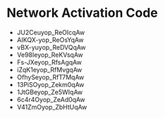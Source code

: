 # Network Activation Code
* JU2Ceuyop_ReOIcqAw
* AIKQX-yop_ReOsYqAw
* vBX-yuyop_ReDVQqAw
* Ve98Ieyop_ReKVsqAw
* Fs-JXeyop_RfsAgqAw
* iZqK1eyop_RfMvgqAw
* OfhySeyop_RfT7MqAw
* 13PiSOyop_Zekm0qAw
* 1JtGBeyop_Ze5WIqAw
* 6c4r4Oyop_ZeAd0qAw
* V41ZmOyop_ZbHtUqAw